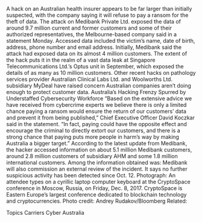 A hack on an Australian health insurer appears to be far larger than initially suspected, with the company saying it will refuse to pay a ransom for the theft of data.
The attack on Medibank Private Ltd. exposed the data of around 9.7 million current and former customers and some of their authorized representatives, the Melbourne-based company said in a statement Monday. Accessed data included the victim’s name, date of birth, address, phone number and email address. Initially, Medibank said the attack had exposed data on its almost 4 million customers.
The extent of the hack puts it in the realm of a vast data leak at Singapore Telecommunications Ltd.’s Optus unit in September, which exposed the details of as many as 10 million customers. Other recent hacks on pathology services provider Australian Clinical Labs Ltd. and Woolworths Ltd. subsidiary MyDeal have raised concern Australian companies aren’t doing enough to protect customer data.
Australia’s Hacking Frenzy Spurred by Understaffed Cybersecurity Workforce
“Based on the extensive advice we have received from cybercrime experts we believe there is only a limited chance paying a ransom would ensure the return of our customers’ data and prevent it from being published,” Chief Executive Officer David Koczkar said in the statement. “In fact, paying could have the opposite effect and encourage the criminal to directly extort our customers, and there is a strong chance that paying puts more people in harm’s way by making Australia a bigger target.”
According to the latest update from Medibank, the hacker accessed information on about 5.1 million Medibank customers, around 2.8 million customers of subsidiary AHM and some 1.8 million international customers. Among the information obtained was:
Medibank will also commission an external review of the incident. It says no further suspicious activity has been detected since Oct. 12.
Photograph: An attendee types on a cyrillic laptop computer keyboard at the CryptoSpace conference in Moscow, Russia, on Friday, Dec. 8, 2017. CryptoSpace is Eastern Europe’s largest conference dedicated to blockchain technology and cryptocurrencies. Photo credit: Andrey Rudakov/Bloomberg
Related:

Topics
Carriers
Cyber
Australia
